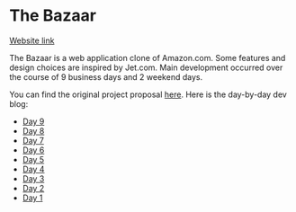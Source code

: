 # The Bazaar

[Website link][heroku]

[heroku]: http://www.the-bazaar.xyz/

The Bazaar is a web application clone of Amazon.com. Some features and design choices are inspired by Jet.com. Main development occurred over the course of 9 business days and 2 weekend days.

You can find the original project proposal [here][project-proposal].
Here is the day-by-day dev blog:
 * [Day 9][day-9]
 * [Day 8][day-8]
 * [Day 7][day-7]
 * [Day 6][day-6]
 * [Day 5][day-5]
 * [Day 4][day-4]
 * [Day 3][day-3]
 * [Day 2][day-2]
 * [Day 1][day-1]

[project-proposal]: ./docs/project_proposal.md
[day-9]: http://fpcyan.tumblr.com/post/134278919430/w9d5
[day-8]: http://fpcyan.tumblr.com/post/134056134070/w9d4
[day-7]: http://fpcyan.tumblr.com/post/133972751090/w9d3
[day-6]: http://fpcyan.tumblr.com/post/133907376090/w9d2
[day-5]: http://fpcyan.tumblr.com/post/133847063980/w9d1
[day-4]: http://fpcyan.tumblr.com/post/133771899225/w8d5-d6-d7
[day-3]: http://fpcyan.tumblr.com/post/133570478060/w8d4
[day-2]: http://fpcyan.tumblr.com/post/133500995135/w8d3
[day-1]: http://fpcyan.tumblr.com/post/133442467860/w8d2
